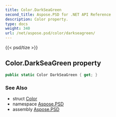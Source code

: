 ```yaml
---
title: Color.DarkSeaGreen
second_title: Aspose.PSD for .NET API Reference
description: Color property. 
type: docs
weight: 340
url: /net/aspose.psd/color/darkseagreen/
---
```

{{< psd/tize >}}
## Color.DarkSeaGreen property

```csharp
public static Color DarkSeaGreen { get; }
```

### See Also

* struct [Color](../)
* namespace [Aspose.PSD](../../color/)
* assembly [Aspose.PSD](../../../)


